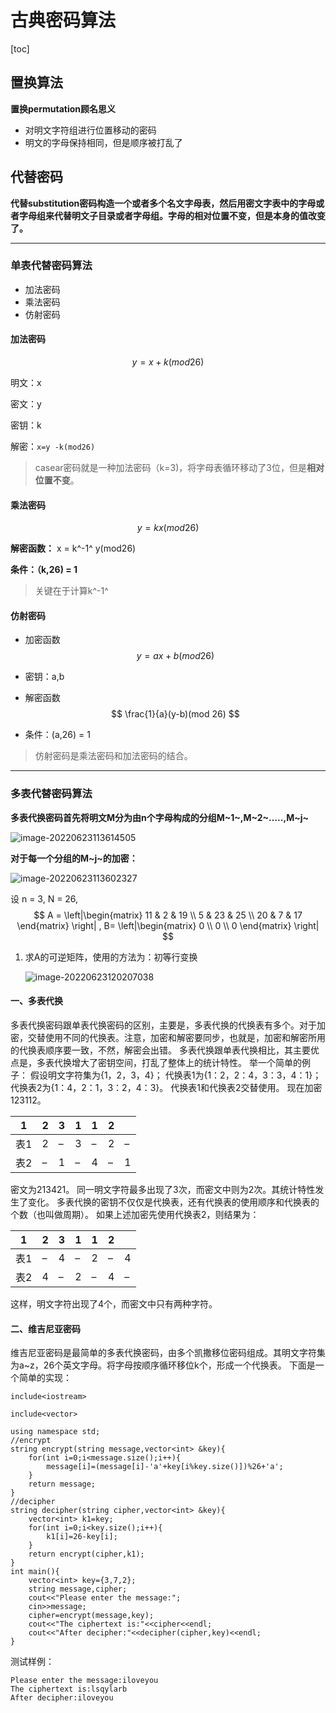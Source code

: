 # 古典密码算法

[toc]

## 置换算法

**置换permutation顾名思义**

+ 对明文字符组进行位置移动的密码
+ 明文的字母保持相同，但是顺序被打乱了



## 代替密码

**代替substitution密码构造一个或者多个名文字母表，然后用密文字表中的字母或者字母组来代替明文子目录或者字母组。字母的相对位置不变，但是本身的值改变了。**

---

### 单表代替密码算法

+ 加法密码
+ 乘法密码
+ 仿射密码



#### 加法密码

$$
y = x + k(mod 26)
$$

明文：x

密文：y

密钥：k

解密：`x=y -k(mod26)`

> casear密码就是一种加法密码（k=3)，将字母表循环移动了3位，但是**相对位置不变**。



#### 乘法密码

$$
y = kx(mod26)
$$

**解密函数：** x = k^-1^ y(mod26)

**条件：（k,26) = 1**

> 关键在于计算k^-1^



#### 仿射密码

+ 加密函数
  $$
  y = ax + b(mod 26)
  $$

+ 密钥：a,b

+ 解密函数
  $$
  \frac{1}{a}(y-b)(mod 26)
  $$

+ 条件：(a,26) = 1

> 仿射密码是乘法密码和加法密码的结合。



---

### 多表代替密码算法

**多表代换密码首先将明文M分为由n个字母构成的分组M~1~,M~2~…..,M~j~**

![image-20220623113614505](assets/image-20220623113614505.png)

**对于每一个分组的M~j~的加密：**

![image-20220623113602327](assets/image-20220623113602327.png)

设 n = 3, N = 26,
$$
A = \left|\begin{matrix}
    11 & 2 & 19 \\
    5 & 23 & 25 \\
    20 & 7 & 17
   \end{matrix} \right|
   , B= \left|\begin{matrix}
    0 \\
    0 \\
    0
   \end{matrix} \right|
$$

1. 求A的可逆矩阵，使用的方法为：初等行变换

   ![image-20220623120207038](assets/image-20220623120207038.png)





#### 一、多表代换

多表代换密码跟单表代换密码的区别，主要是，多表代换的代换表有多个。对于加密，交替使用不同的代换表。注意，加密和解密要同步，也就是，加密和解密所用的代换表顺序要一致，不然，解密会出错。
多表代换跟单表代换相比，其主要优点是，多表代换增大了密钥空间，打乱了整体上的统计特性。
举一个简单的例子：
假设明文字符集为{1，2，3，4}；
代换表1为{1：2，2：4，3：3，4：1}；
代换表2为{1：4，2：1，3：2，4：3}。
代换表1和代换表2交替使用。
现在加密123112。

| 1    | 2    | 3    | 1    | 1    | 2    |      |
| ---- | ---- | ---- | ---- | ---- | ---- | ---- |
| 表1  | 2    | –    | 3    | –    | 2    | –    |
| 表2  | –    | 1    | –    | 4    | –    | 1    |

密文为213421。
同一明文字符最多出现了3次，而密文中则为2次。其统计特性发生了变化。
多表代换的密钥不仅仅是代换表，还有代换表的使用顺序和代换表的个数（也叫做周期）。
如果上述加密先使用代换表2，则结果为：

| 1    | 2    | 3    | 1    | 1    | 2    |      |
| ---- | ---- | ---- | ---- | ---- | ---- | ---- |
| 表1  | –    | 4    | –    | 2    | –    | 4    |
| 表2  | 4    | –    | 2    | –    | 4    | –    |

这样，明文字符出现了4个，而密文中只有两种字符。

#### 二、维吉尼亚密码

维吉尼亚密码是最简单的多表代换密码，由多个凯撒移位密码组成。其明文字符集为a~z，26个英文字母。将字母按顺序循环移位k个，形成一个代换表。
下面是一个简单的实现：

```
include<iostream>

include<vector>

using namespace std;
//encrypt
string encrypt(string message,vector<int> &key){
	for(int i=0;i<message.size();i++){
		message[i]=(message[i]-'a'+key[i%key.size()])%26+'a';
	}
	return message;
}
//decipher
string decipher(string cipher,vector<int> &key){
	vector<int> k1=key;
	for(int i=0;i<key.size();i++){
		k1[i]=26-key[i];
	}
	return encrypt(cipher,k1);
}
int main(){
	vector<int> key={3,7,2};
	string message,cipher;
	cout<<"Please enter the message:";
	cin>>message;
	cipher=encrypt(message,key);
	cout<<"The ciphertext is:"<<cipher<<endl;
	cout<<"After decipher:"<<decipher(cipher,key)<<endl;
}
```

测试样例：

```
Please enter the message:iloveyou
The ciphertext is:lsqylarb
After decipher:iloveyou
```



